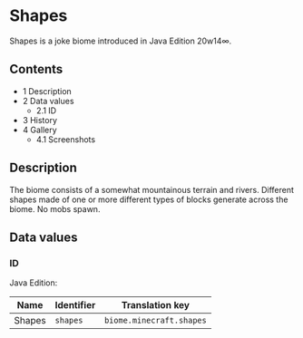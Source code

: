 # Shapes
Shapes is a joke biome introduced in Java Edition 20w14∞.

## Contents
- 1 Description
- 2 Data values
	- 2.1 ID
- 3 History
- 4 Gallery
	- 4.1 Screenshots

## Description
The biome consists of a somewhat mountainous terrain and rivers. Different shapes made of one or more different types of blocks generate across the biome. No mobs spawn.

## Data values
### ID
Java Edition:

| Name   | Identifier | Translation key          |
|--------|------------|--------------------------|
| Shapes | `shapes`   | `biome.minecraft.shapes` |

